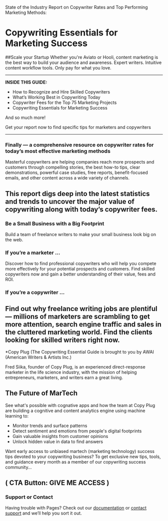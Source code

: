 State of the Industry Report on Copywriter Rates and Top Performing Marketing Methods: 
# Copywriting Essentials for Marketing Success

##Scale your Startup
Whether you're Aviato or Hooli, content marketing is the best way to build your audience and awareness.
Expert writers. Intuitive content workflow tools. Only pay for what you love.

--- 

**INSIDE THIS GUIDE:**
- How to Recognize and Hire Skilled Copywriters
- What’s Working Best in Copywriting Today
- Copywriter Fees for the Top 75 Marketing Projects
- Copywriting Essentials for Marketing Success

And so much more!

Get your report now to find specific tips for marketers and copywriters

---
### Finally — a comprehensive resource on copywriter rates for today’s most effective marketing methods

Masterful copywriters are helping companies reach more prospects and customers through compelling stories, the best how-to tips, clear demonstrations, powerful case studies, free reports, benefit-focused emails, and other content across a wide variety of channels.

This report digs deep into the latest statistics and trends to uncover the major value of copywriting along with today’s copywriter fees.
---

### Be a Small Business with a Big Footprint
Build a team of freelance writers to make your small business look big on the web.

### If you’re a marketer …

Discover how to find professional copywriters who will help you compete more effectively for your potential prospects and customers. 
Find skilled copywriters now and gain a better understanding of their value, fees and ROI.

### If you’re a copywriter …

Find out why freelance writing jobs are plentiful — millions of marketers are scrambling to get more attention, search engine traffic and sales in the cluttered marketing world. Find the clients looking for skilled writers right now.
---

*Copy Plug (The Copywriting Essential Guide is brought to you by AWAI (American Writers & Artists Inc.)

Fred Siika, founder of Copy Plug, is an experienced direct-response marketer in the life science industry, with the mission of helping entrepreneurs, marketers, and writers earn a great living. 

## The Future of MarTech

See what's possible with cognative apps and how the team at Copy Plug are building a cognitive and content analytics engine using machine learning to:

- Monitor trends and surface patterns
- Detect sentiment and emotions from people's digital footprints
- Gain valuable insights from customer opinions
- Unlock hidden value in data to find answers

Want early access to unbiased martech (marketing technology) success tips devoted to your copywriting business?
To get exclusive new tips, tools, and guidance every month as a member of our copywriting success community… 

( CTA Button: GIVE ME ACCESS )
---

### Support or Contact

Having trouble with Pages? Check out our [documentation](https://help.github.com/categories/github-pages-basics/) or [contact support](https://github.com/contact) and we’ll help you sort it out.
